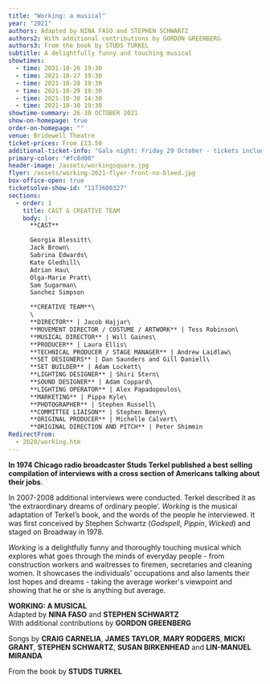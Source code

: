 ```yaml
---
title: "Working: a musical"
year: "2021"
authors: Adapted by NINA FASO and STEPHEN SCHWARTZ
authors2: With additional contributions by GORDON GREENBERG
authors3: From the book by STUDS TURKEL
subtitle: A delightfully funny and touching musical
showtimes:
  - time: 2021-10-26 19:30
  - time: 2021-10-27 19:30
  - time: 2021-10-28 19:30
  - time: 2021-10-29 19:30
  - time: 2021-10-30 14:30
  - time: 2021-10-30 19:30
showtime-summary: 26-30 OCTOBER 2021
show-on-homepage: true
order-on-homepage: ""
venue: Bridewell Theatre
ticket-prices: From £13.50
additional-ticket-info: "Gala night: Friday 29 October - tickets include a drink and programme"
primary-color: "#fc8d00"
header-image: /assets/workingsquare.jpg
flyer: /assets/working-2021-flyer-front-no-bleed.jpg
box-office-open: true
ticketsolve-show-id: "1173600327"
sections:
  - order: 1
    title: CAST & CREATIVE TEAM
    body: |-
      **CAST**

      Georgia Blessitt\
      Jack Brown\
      Sabrina Edwards\
      Kate Gledhill\
      Adrian Hau\
      Olga-Marie Pratt\
      Sam Sugarman\
      Sanchez Simpson

      **CREATIVE TEAM**\
      \
      **DIRECTOR** | Jacob Hajjar\
      **MOVEMENT DIRECTOR / COSTUME / ARTWORK** | Tess Robinson\
      **MUSICAL DIRECTOR** | Will Gaines\
      **PRODUCER** | Laura Ellis\
      **TECHNICAL PRODUCER / STAGE MANAGER** | Andrew Laidlaw\
      **SET DESIGNERS** | Dan Saunders and Gill Daniell\
      **SET BUILDER** | Adam Lockett\
      **LIGHTING DESIGNER** | Shiri Stern\
      **SOUND DESIGNER** | Adam Coppard\
      **LIGHTING OPERATOR** | Alex Papadopoulos\
      **MARKETING** | Pippa Kyle\
      **PHOTOGRAPHER** | Stephen Russell\
      **COMMITTEE LIAISON** | Stephen Beeny\
      **ORIGINAL PRODUCER** | Michelle Calvert\
      **ORIGINAL DIRECTION AND PITCH** | Peter Shimmin
RedirectFrom:
  - 2020/working.htm
---
```

**In 1974 Chicago radio broadcaster Studs Terkel published a best selling compilation of interviews with a cross section of Americans talking about their jobs**.

In 2007-2008 additional interviews were conducted. Terkel described it as ‘the extraordinary dreams of ordinary people’. *Working* is the musical adaptation of Terkel’s book, and the words of the people he interviewed. It was first conceived by Stephen Schwartz (*Godspell*, *Pippin*, *Wicked*) and staged on Broadway in 1978.

*Working* is a delightfully funny and thoroughly touching musical which explores what goes through the minds of everyday people - from construction workers and waitresses to firemen, secretaries and cleaning women. It showcases the individuals' occupations and also laments their lost hopes and dreams - taking the average worker's viewpoint and showing that he or she is anything but average.

**WORKING: A MUSICAL**\
Adapted by **NINA FASO** and **STEPHEN SCHWARTZ**\
With additional contributions by **GORDON GREENBERG**

Songs by **CRAIG CARNELIA**, **JAMES TAYLOR**, **MARY RODGERS**, **MICKI GRANT**, **STEPHEN SCHWARTZ**, **SUSAN BIRKENHEAD** and **LIN-MANUEL MIRANDA**

From the book by **STUDS TURKEL**